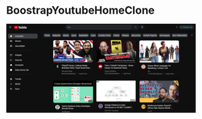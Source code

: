 # BoostrapYoutubeHomeClone



<img src="https://github.com/sercaniyili/BoostrapYoutubeHomeClone/blob/main/images/clone.png" />
